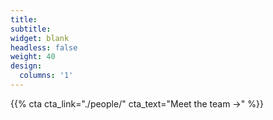 ```yaml
---
title:
subtitle:
widget: blank
headless: false
weight: 40
design:
  columns: '1'
---
```


{{% cta cta_link="./people/" cta_text="Meet the team →" %}}
